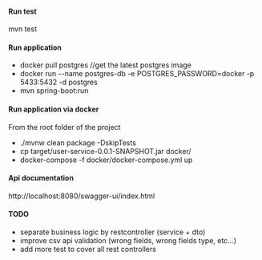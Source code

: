 #### Run test
mvn test

#### Run application 
* docker pull postgres //get the latest postgres image
* docker run --name postgres-db -e POSTGRES_PASSWORD=docker -p 5433:5432 -d postgres
* mvn spring-boot:run

#### Run application via docker

From the root folder of the project
* ./mvnw clean package -DskipTests
* cp target/user-service-0.0.1-SNAPSHOT.jar docker/
* docker-compose -f docker/docker-compose.yml up

#### Api documentation
http://localhost:8080/swagger-ui/index.html

#### TODO
* separate business logic by restcontroller (service + dto)
* improve csv api validation (wrong fields, wrong fields type, etc...)
* add more test to cover all rest controllers

 
